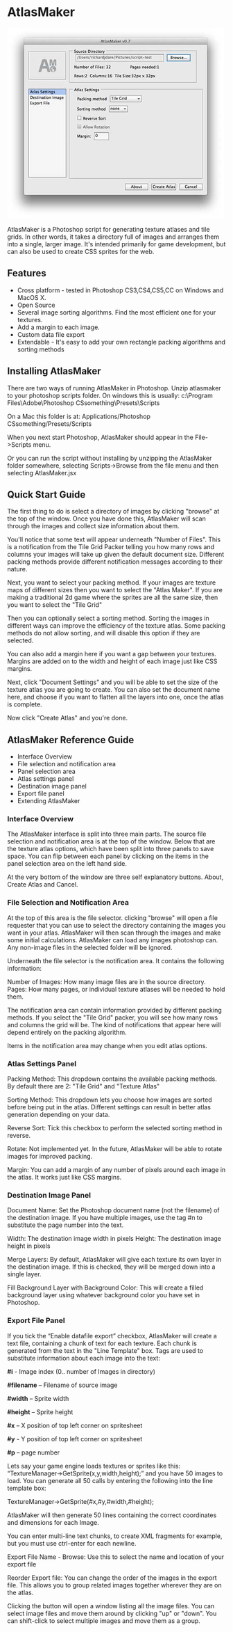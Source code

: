 # AtlasMaker
![AtlasMaker](/media/atlasmaker-screen.jpg)

AtlasMaker is a Photoshop script for generating texture atlases and tile grids. In other words, it takes a directory full of images and arranges them into a single, larger image. It's intended primarily for game development, but can also be used to create CSS sprites for the web.

## Features
* Cross platform - tested in Photoshop CS3,CS4,CS5,CC on Windows and MacOS X.
* Open Source
* Several image sorting algorithms. Find the most efficient one for your textures.
* Add a margin to each image.
* Custom data file export
* Extendable - It's easy to add your own rectangle packing algorithms and sorting methods

## Installing AtlasMaker
There are two ways of running AtlasMaker in Photoshop.
Unzip atlasmaker to your photoshop scripts folder. On windows this is usually:
c:\Program Files\Adobe\Photoshop CSsomething\Presets\Scripts

On a Mac this folder is at:
Applications/Photoshop CSsomething/Presets/Scripts

When you next start Photoshop, AtlasMaker should appear in the File->Scripts menu.

Or you can run the script without installing by unzipping the AtlasMaker folder somewhere, selecting Scripts->Browse from the file menu and then selecting AtlasMaker.jsx

## Quick Start Guide
The first thing to do is select a directory of images by clicking "browse" at the top of the window. Once you have done this, AtlasMaker will scan through the images and collect size information about them.

You'll notice that some text will appear underneath "Number of Files". This is a notification from the Tile Grid Packer telling you how many rows and columns your images will take up given the default document size. Different packing methods provide different notification messages according to their nature.

Next, you want to select your packing method. If your images are texture maps of different sizes then you want to select the "Atlas Maker". If you are making a traditional 2d game where the sprites are all the same size, then you want to select the "Tile Grid"

Then you can optionally select a sorting method. Sorting the images in different ways can improve the efficiency of the texture atlas. Some packing methods do not allow sorting, and will disable this option if they are selected.

You can also add a margin here if you want a gap between your textures. Margins are added on to the width and height of each image just like CSS margins.

Next, click "Document Settings" and you will be able to set the size of the texture atlas you are going to create. You can also set the document name here, and choose if you want to flatten all the layers into one, once the atlas is complete.

Now click "Create Atlas" and you're done.

## AtlasMaker Reference Guide
* Interface Overview
 * File selection and notification area
 * Panel selection area
 * Atlas settings panel
 * Destination image panel
 * Export file panel
* Extending AtlasMaker

### Interface Overview
The AtlasMaker interface is split into three main parts. The source file selection and notification area is at the top of the window. Below that are the texture atlas options, which have been split into three panels to save space. You can flip between each panel by clicking on the items in the panel selection area on the left hand side.

At the very bottom of the window are three self explanatory buttons. About, Create Atlas and Cancel.

### File Selection and Notification Area
At the top of this area is the file selector. clicking "browse" will open a file requester that you can use to select the directory containing the images you want in your atlas. AtlasMaker will then scan through the images and make some initial calculations. AtlasMaker can load any images photoshop can. Any non-image files in the selected folder will be ignored.

Underneath the file selector is the notification area. It contains the following information:

Number of Images: How many image files are in the source directory.
Pages: How many pages, or individual texture atlases will be needed to hold them. 

The notification area can contain information provided by different packing methods. If you select the "Tile Grid" packer, you will see how many rows and columns the grid will be. The kind of notifications that appear here will depend entirely on the packing algorithm.

Items in the notification area may change when you edit atlas options.

### Atlas Settings Panel
Packing Method: This dropdown contains the available packing methods. By default there are 2: "Tile Grid" and "Texture Atlas"

Sorting Method: This dropdown lets you choose how images are sorted before being put in the atlas. Different settings can result in better atlas generation depending on your data.

Reverse Sort: Tick this checkbox to perform the selected sorting method in reverse.

Rotate: Not implemented yet. In the future, AtlasMaker will be able to rotate images for improved packing.

Margin: You can add a margin of any number of pixels around each image in the atlas. It works just like CSS margins.

### Destination Image Panel
Document Name: Set the Photoshop document name (not the filename) of the destination image. If you have multiple images, use the tag #n to substitute the page number into the text.

Width: The destination image width in pixels
Height: The destination image height in pixels

Merge Layers: By default, AtlasMaker will give each texture its own layer in the destination image. If this is checked, they will be merged down into a single layer.

Fill Background Layer with Background Color: This will create a filled background layer using whatever background color you have set in Photoshop.


### Export File Panel
If you tick the “Enable datafile export” checkbox, AtlasMaker will create a text file, containing a chunk of text for each texture. Each chunk is generated from the text in the "Line Template" box. Tags are used to substitute information about each image into the text:

**\#i** - Image index (0.. number of Images in directory)

**\#filename** – Filename of source image

**\#width** – Sprite width

**\#height** – Sprite height

**\#x** – X position of top left corner on spritesheet

**\#y** - Y position of top left corner on spritesheet

**\#p** – page number

Lets say your game engine loads textures or sprites like this: “TextureManager->GetSprite(x,y,width,height);” and you have 50 images to load. You can generate all 50 calls by entering the following into the line template box:

TextureManager->GetSprite(#x,#y,#width,#height);

AtlasMaker will then generate 50 lines containing the correct coordinates and dimensions for each Image.

You can enter multi-line text chunks, to create XML fragments for example, but you must use ctrl-enter for each newline.

Export File Name  - Browse: Use this to select the name and location of your export file

Reorder Export file: You can change the order of the images in the export file. This allows you to group related images together wherever they are on the atlas.

Clicking the button will open a window listing all the image files. You can select image files and move them around by clicking "up" or "down". You can shift-click to select multiple images and move them as a group.

